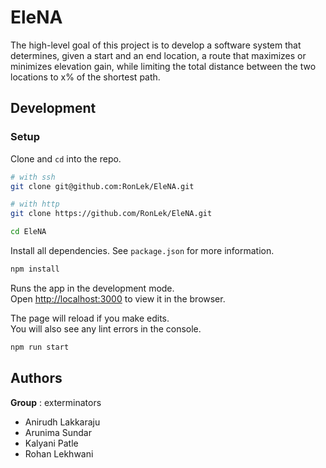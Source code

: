 # EleNA

The high-level goal of this project is to develop a software system that determines, given a start and an end location, a route that maximizes or minimizes elevation gain, while limiting the total distance between the two locations to x% of the shortest path.

## Development

### Setup

Clone and `cd` into the repo. 

```bash
# with ssh
git clone git@github.com:RonLek/EleNA.git

# with http
git clone https://github.com/RonLek/EleNA.git

cd EleNA
```

Install all dependencies. See `package.json` for more information. 

```bash
npm install
```

Runs the app in the development mode.<br />
Open [http://localhost:3000](http://localhost:3000) to view it in the browser.

The page will reload if you make edits.<br />
You will also see any lint errors in the console.

```bash
npm run start
```

## Authors

**Group** : exterminators

- Anirudh Lakkaraju
- Arunima Sundar
- Kalyani Patle
- Rohan Lekhwani
